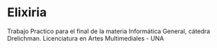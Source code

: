 # Elixiria
Trabajo Practico para el final de la materia Informática General, cátedra Drelichman. Licenciatura en Artes Multimediales - UNA
